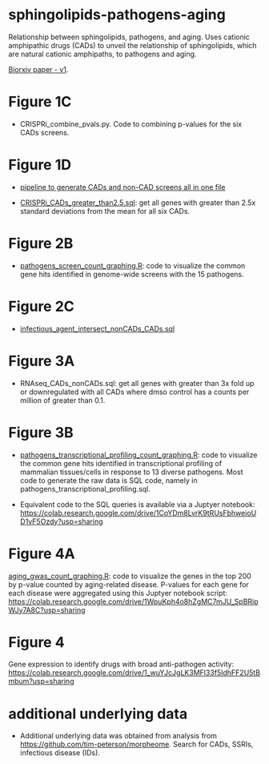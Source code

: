 # sphingolipids-pathogens-aging
Relationship between sphingolipids, pathogens, and aging. Uses cationic amphipathic drugs (CADs) to unveil the relationship of sphingolipids, which are natural cationic amphipaths, to pathogens and aging.

[Biorxiv paper - v1](https://www.biorxiv.org/content/10.1101/2020.04.10.035683v1.full.pdf).

# Figure 1C

- CRISPRi_combine_pvals.py. Code to combining p-values for the six CADs screens.


# Figure 1D
- [pipeline to generate CADs and non-CAD screens all in one file](https://github.com/tim-peterson/morpheome/blob/master/app/Console/Commands/Morpheome/pipeline/top_hits_small_mol_screens_with_external_morpheome.php)

-  [CRISPRi_CADs_greater_than2.5.sql](https://github.com/tim-peterson/CADs-pathogens/blob/master/CRISPRi_CADs_greater_than2.5.sql): get all genes with greater than 2.5x standard deviations from the mean for all six CADs.

# Figure 2B

- [pathogens_screen_count_graphing.R](https://github.com/tim-peterson/CADs-pathogens/blob/master/pathogens_screen_count_graphing.R): code to visualize the common gene hits identified in
genome-wide screens with the 15 pathogens.

# Figure 2C

- [infectious_agent_intersect_nonCADs_CADs.sql](https://github.com/tim-peterson/morpheome/blob/master/sql_commands/ssri/infectious_agent_intersect_nonCADs_CADs.sql)
# Figure 3A

- RNAseq_CADs_nonCADs.sql: get all genes with greater than 3x fold up or downregulated with all CADs where dmso control has a counts per million of greater than 0.1.


# Figure 3B

- [pathogens_transcriptional_profiling_count_graphing.R](https://github.com/tim-peterson/CADs-pathogens/blob/master/pathogens_transcriptional_profiling_count_graphing.R): code to visualize the common gene hits identified in transcriptional profiling of mammalian tissues/cells in response to 13 diverse pathogens. Most code to generate the raw data is SQL code, namely in pathogens_transcriptional_profiling.sql. 

[//]: # (- pathogens_transcriptomics.py: gets gene occurrence counts across transcriptional profiling of 13 pathogens.)
- Equivalent code to the SQL queries is available via a Juptyer notebook: https://colab.research.google.com/drive/1CoYDm8LvrK9tRUsFbhweioUD1yF5Ozdy?usp=sharing

# Figure 4A

[aging_gwas_count_graphing.R](https://github.com/tim-peterson/CADs-pathogens/blob/master/aging_gwas_count_graphing.R): code to visualize the genes in the top 200 by p-value counted by aging-related disease. P-values for each gene for each disease were aggregated using this Juptyer notebook script: https://colab.research.google.com/drive/1WpuKph4o8hZgMC7mJU_SpBRipWJy7A8C?usp=sharing 

# Figure 4

Gene expression to identify drugs with broad anti-pathogen activity: https://colab.research.google.com/drive/1_wuYJcJgLK3MFl33f5IdhFF2U5tBmbum?usp=sharing 

# additional underlying data

- Additional underlying data was obtained from analysis from https://github.com/tim-peterson/morpheome. Search for CADs, SSRIs, infectious disease (IDs).


